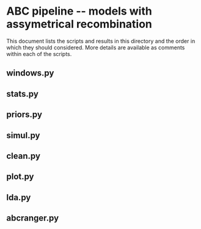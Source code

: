 ABC pipeline -- models with assymetrical recombination
======================================================

This document lists the scripts and results in this directory and the
order in which they should considered. More details are available as
comments within each of the scripts.

windows.py
----------

stats.py
--------

priors.py
---------

simul.py
--------

clean.py
--------

plot.py
-------

lda.py
------

abcranger.py
------------
